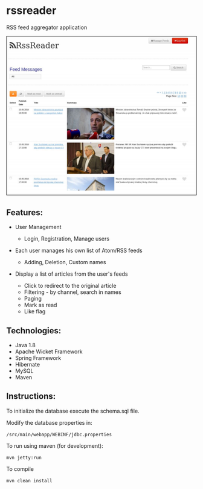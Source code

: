 # rssreader

RSS feed aggregator application

![RssReader](screenshot.png)

## Features:
- User Management
  - Login, Registration, Manage users
  
- Each user manages his own list of Atom/RSS feeds
  - Adding, Deletion, Custom names
  
- Display a list of articles from the user's feeds
  - Click to redirect to the original article
  - Filtering - by channel, search in names
  - Paging
  - Mark as read
  - Like flag

  
## Technologies:
- Java 1.8
- Apache Wicket Framework
- Spring Framework
- Hibernate
- MySQL
- Maven

## Instructions:

To initialize the database execute the schema.sql file.

Modify the database properties in:
```
/src/main/webapp/WEB­INF/jdbc.properties
```

To run using maven (for development):
```
mvn jetty:run
```

To compile
```
mvn clean install
```
